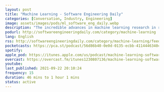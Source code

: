```yaml
---
layout: post
title: "Machine Learning - Software Engineering Daily"
categories: [Conversation, Industry, Engineering]
image: assets/images/pods/ml_software_eng_daily.webp
description: "The incredible advances in machine learning research in recent years often take time to propagate out into usage in the field. One reason for this is that such “state-of-the-art” results for machine learning performance rely on the use of handwritten, idiosyncratic optimizations for specific hardware models or operating contexts. When developers are building ML-powered systems"
podurl: http://softwareengineeringdaily.com/category/machine-learning
lang: English
rss: http://softwareengineeringdaily.com/category/machine-learning/feed/
pocketcasts: https://pca.st/podcast/56d86b40-0e0d-0135-ecbb-4114446340cb
spotify:
apple_pod: https://itunes.apple.com/us/podcast/machine-learning-software-engineering-daily/id1230807136
overcast: https://overcast.fm/itunes1230807136/machine-learning-software-engineering-daily
youtube:
last_published: 2021-09-22 20:10:24
frequency: 15
duration: 46 mins to 1 hour 1 mins
status: active
---
```

